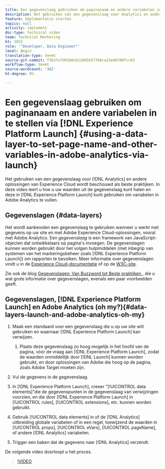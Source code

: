 ```yaml
---
title: Een gegevenslaag gebruiken om paginanaam en andere variabelen in Adobe Analytics in te stellen via Starten
description: Het gebruiken van een gegevenslaag voor Analytics en andere oplossingen van Experience Cloud wordt beschouwd als beste praktijken. In deze video leert u hoe u uw waarden uit de gegevenslaag kunt halen en deze in Launch kunt gebruiken om variabelen in Adobe Analytics te vullen.
feature: Implementatie starten
topics: null
activity: implement
doc-type: technical video
team: Technical Marketing
kt: 1852
role: '"Developer, Data Engineer"'
level: Begin
translation-type: tm+mt
source-git-commit: f3b3fa7d91b0cb21005b57768ca23ed6700fcc03
workflow-type: tm+mt
source-wordcount: '362'
ht-degree: 0%

---
```



# Een gegevenslaag gebruiken om paginanaam en andere variabelen in te stellen via [!DNL Experience Platform Launch] {#using-a-data-layer-to-set-page-name-and-other-variables-in-adobe-analytics-via-launch}

Het gebruiken van een gegevenslaag voor [!DNL Analytics] en andere oplossingen van Experience Cloud wordt beschouwd als beste praktijken. In deze video leert u hoe u uw waarden uit de gegevenslaag kunt halen en deze in [!DNL Experience Platform Launch] kunt gebruiken om variabelen in Adobe Analytics te vullen.

## Gegevenslagen {#data-layers}

Het wordt aanbevolen een gegevenslaag te gebruiken wanneer u werkt met gegevens op uw site en met Adobe Experience Cloud-oplossingen, vooral met Adobe Analytics. Een _gegevenslaag_ is een framework van JavaScript-objecten dat ontwikkelaars op pagina&#39;s invoegen. De gegevenslagen kunnen worden gebruikt door het volgen hulpmiddelen (met inbegrip van systemen van het markeringsbeheer zoals [!DNL Experience Platform Launch]) om rapporten te bevolken. Meer informatie over gegevenslagen vindt u in de [Experience Cloud-documentatie](https://marketing.adobe.com/resources/help/en_US/sc/implement/ref-data-layer.html) of op de [W3C-site](https://www.w3.org/).

Zie ook de blog [Gegevenslagen: Van Buzzword tot Beste praktijken,](https://theblog.adobe.com/data-layers-buzzword-best-practice/), die u wat grote informatie over gegevenslagen, evenals een paar voorbeelden geeft.

## Gegevenslagen, [!DNL Experience Platform Launch] en Adobe Analytics (oh my?){#data-layers-launch-and-adobe-analytics-oh-my}

1. Maak een standaard voor een gegevenslaag die u op uw site wilt gebruiken en waarnaar [!DNL Experience Platform Launch] kan verwijzen.

   1. Plaats deze gegevenslaag zo hoog mogelijk in het hoofd van de pagina, vóór de vraag aan [!DNL Experience Platform Launch], zodat de waarden onmiddellijk door [!DNL Launch] kunnen worden gebruikt, en door oplossingen van Adobe die hoog op de pagina, zoals Adobe Target moeten zijn.

1. Vul de gegevens in de gegevenslaag.
1. In [!DNL Experience Platform Launch], creeer &quot;[!UICONTROL data elements]&quot;die de gegevenspunten in de gegevenslaag van verwijzingen voorzien, en die door [!DNL Experience Platform Launch] in [!UICONTROL rules], [!UICONTROL extensions], etc. kunnen worden gebruikt.
1. Gebruik [!UICONTROL data elements] in of de [!DNL Analytics] uitbreiding globale variabelen of in een regel, toewijzend de waarden in [!UICONTROL props], [!UICONTROL eVars], [!UICONTROL pageName], of andere [!DNL Analytics] variabelen.
1. Trigger een baken dat de gegevens naar [!DNL Analytics] verzendt.

De volgende video doorloopt u het proces.

>[!VIDEO](https://video.tv.adobe.com/v/25899/?quality=12)
